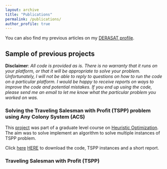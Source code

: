 ```yaml
---
layout: archive
title: "Publications"
permalink: /publications/
author_profile: true
---
```



You can also find my previous articles on my [DERASAT profile](https://www.derasat.org.bh/research-analysis/experts/abdulaziz-aldosseri/).

## Sample of previous projects
**Disclaimer**: _All code is provided as is. There is no warranty that it runs on your platform, or that it will be appropriate to solve your problem. Unfortunately, I will not be able to reply to questions on how to run the code on a particular platform. I would be happy to receive reports on ways to improve the code and potential mistakes. If you end up using the code, please send me an email to let me know what the particular problem you worked on was._

### Solving the Traveling Salesman with Profit (TSPP) problem using Any Colony System (ACS)
This [project](https://github.com/Abdulaziz-Aldoseri/abdulaziz-aldoseri.github.io/blob/master/_misc/Project.pdf) was part of a graduate level course on [Heuristic Optimization](https://github.com/Abdulaziz-Aldoseri/abdulaziz-aldoseri.github.io/blob/master/_misc/IE_517_syllabus.PDF). The aim was to solve implement an algorithm to solve multiple instances of TSPP problem.

Click [here](https://github.com/Abdulaziz-Aldoseri/abdulaziz-aldoseri.github.io/blob/master/_misc/TSPP.rar) <a href="[file.txt](https://github.com/Abdulaziz-Aldoseri/abdulaziz-aldoseri.github.io/blob/master/_misc/TSPP.rar)">HERE</a> to download the code, TSPP instances and a short report.

### Traveling Salesman with Profit (TSPP)



